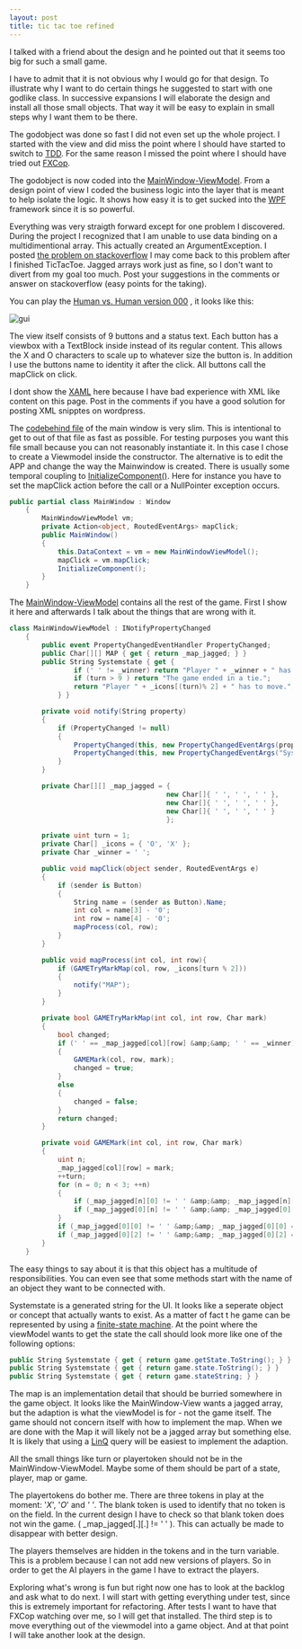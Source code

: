 ```yaml
---
layout: post
title: tic tac toe refined
---
```


I talked with a friend about the design and he pointed out that it seems too big for such a small game.

I have to admit that it is not obvious why I would go for that design.
To illustrate why I want to do certain things he suggested to start with one godlike class.
In successive expansions I will elaborate the design and install all those small objects.
That way it will be easy to explain in small steps why I want them to be there.

The godobject was done so fast I did not even set up the whole project.
I started with the view and did miss the point where I should have started to switch to [TDD](https://en.wikipedia.org/wiki/Test-driven_development).
For the same reason I missed the point where I should have tried out [FXCop](http://en.wikipedia.org/wiki/FxCop).

The godobject is now coded into the [MainWindow-ViewModel](http://blogs.msdn.com/b/dphill/archive/2009/01/31/the-viewmodel-pattern.aspx).
From a design point of view I coded the business logic into the layer that is meant to help isolate the logic.
It shows how easy it is to get sucked into the [WPF](http://en.wikipedia.org/wiki/Windows_Presentation_Foundation) framework since it is so powerful.

Everything was very straigth forward except for one problem I discovered.
During the project I recognized that I am unable to use data binding on a multidimentional array.
This actually created an ArgumentException.
I posted [the problem on stackoverflow](http://stackoverflow.com/questions/16119200/wpf-binding-to-multidimensional-array-in-the-xaml)
I may come back to this problem after I finished TicTacToe.
Jagged arrays work just as fine, so I don't want to divert from my goal too much.
Post your suggestions in the comments or answer on stackoverflow (easy points for the taking).

You can play the
[Human vs. Human version 000](http://blog.aypahyo.net/tictactoe/TicTacToeGUIv000.exe)
, it looks like this:

![gui](http://blog.aypahyo.net/tictactoe/TicTacToe_GUI_V000.png)

The view itself consists of 9 buttons and a status text.
Each button has a viewbox with a TextBlock inside instead of its regular content.
This allows the X and O characters to scale up to whatever size the button is.
In addition I use the buttons name to identity it after the click.
All buttons call the mapClick on click.

I dont show the [XAML](http://en.wikipedia.org/wiki/Extensible_Application_Markup_Language) here because I have bad experience with XML like content on this page.
Post in the comments if you have a good solution for posting XML snipptes on wordpress.

The [codebehind file](http://msdn.microsoft.com/library/vstudio/aa970568#codebehind_and_the_xaml_language) of the main window is very slim.
This is intentional to get to out of that file as fast as possible.
For testing purposes you want this file small because you can not reasonably instantiate it.
In this case I chose to create a Viewmodel inside the constructor.
The alternative is to edit the APP and change the way the Mainwindow is created.
There is usually some temporal coupling to [InitializeComponent()](http://stackoverflow.com/questions/245825/what-does-initializecomponent-do-and-how-does-it-work-wpf).
Here for instance you have to set the mapClick action before the call or a NullPointer exception occurs.

```c#
public partial class MainWindow : Window
    {
        MainWindowViewModel vm;
        private Action<object, RoutedEventArgs> mapClick;
        public MainWindow()
        {
            this.DataContext = vm = new MainWindowViewModel();
            mapClick = vm.mapClick;
            InitializeComponent();
        }
    }
```

The [MainWindow-ViewModel](http://blogs.msdn.com/b/dphill/archive/2009/01/31/the-viewmodel-pattern.aspx) contains all the rest of the game.
 First I show it here and afterwards I talk about the things that are wrong with it.

```c#
class MainWindowViewModel : INotifyPropertyChanged
    {
        public event PropertyChangedEventHandler PropertyChanged;
        public Char[][] MAP { get { return _map_jagged; } }
        public String Systemstate { get {
                if (' ' != _winner) return "Player " + _winner + " has won the game.";
                if (turn > 9 ) return "The game ended in a tie.";
                return "Player " + _icons[(turn)% 2] + " has to move.";
            } }

        private void notify(String property)
        {
            if (PropertyChanged != null)
            {
                PropertyChanged(this, new PropertyChangedEventArgs(property));
                PropertyChanged(this, new PropertyChangedEventArgs("Systemstate"));
            }
        }

        private Char[][] _map_jagged = {
                                       new Char[]{ ' ', ' ', ' ' },
                                       new Char[]{ ' ', ' ', ' ' },
                                       new Char[]{ ' ', ' ', ' ' }
                                       };

        private uint turn = 1;
        private Char[] _icons = { 'O', 'X' };
        private Char _winner = ' ';

        public void mapClick(object sender, RoutedEventArgs e)
        {
            if (sender is Button)
            {
                String name = (sender as Button).Name;
                int col = name[3] - '0';
                int row = name[4] - '0';
                mapProcess(col, row);
            }
        }

        public void mapProcess(int col, int row){
            if (GAMETryMarkMap(col, row, _icons[turn % 2]))
            {
                notify("MAP");
            }
        }

        private bool GAMETryMarkMap(int col, int row, Char mark)
        {
            bool changed;
            if (' ' == _map_jagged[col][row] &amp;&amp; ' ' == _winner)
            {
                GAMEMark(col, row, mark);
                changed = true;
            }
            else
            {
                changed = false;
            }
            return changed;
        }

        private void GAMEMark(int col, int row, Char mark)
        {
            uint n;
            _map_jagged[col][row] = mark;
            ++turn;
            for (n = 0; n < 3; ++n)
            {
                if (_map_jagged[n][0] != ' ' &amp;&amp; _map_jagged[n][0] == _map_jagged[n][1] &amp;&amp; _map_jagged[n][0] == _map_jagged[n][2]) _winner = _map_jagged[n][0];
                if (_map_jagged[0][n] != ' ' &amp;&amp; _map_jagged[0][n] == _map_jagged[1][n] &amp;&amp; _map_jagged[0][n] == _map_jagged[2][n]) _winner = _map_jagged[n][0];
            }
            if (_map_jagged[0][0] != ' ' &amp;&amp; _map_jagged[0][0] == _map_jagged[1][1] &amp;&amp; _map_jagged[0][0] == _map_jagged[2][2]) _winner = _map_jagged[0][0];
            if (_map_jagged[0][2] != ' ' &amp;&amp; _map_jagged[0][2] == _map_jagged[1][1] &amp;&amp; _map_jagged[0][2] == _map_jagged[2][0]) _winner = _map_jagged[0][2];
        }
    }
```

The easy things to say about it is that this object has a multitude of responsibilities. You can even see that some methods start with the name of an object they want to be connected with.

Systemstate is a generated string for the UI.
It looks like a seperate object or concept that actually wants to exist. As a matter of fact t
he game can be represented by using a [finite-state machine](https://en.wikipedia.org/wiki/Finite-state_machine).
At the point where the viewModel wants to get the state the call should look more like one of the following options:

```c#
public String Systemstate { get { return game.getState.ToString(); } }
public String Systemstate { get { return game.state.ToString(); } }
public String Systemstate { get { return game.stateString; } }
```

The map is an implementation detail that should be burried somewhere in the game object.
It looks like the MainWindow-View wants a jagged array, but the adaption is what the viewModel is for - not the game itself.
The game should not concern itself with how to implement the map.
When we are done with the Map it will likely not be a jagged array but something else.
It is likely that using a [LinQ](http://en.wikipedia.org/wiki/Language_Integrated_Query) query will be easiest to implement the adaption.

All the small things like turn or playertoken should not be in the MainWindow-ViewModel.
Maybe some of them should be part of a state, player, map or game.

The playertokens do bother me.
There are three tokens in play at the moment: '*X*', '*O*' and *' '*.
The blank token is used to identify that no token is on the field.
In the current design I have to check so that blank token does not win the game. ( _map_jagged[.][.] != ' ' ).
This can actually be made to disappear with better design.

The players themselves are hidden in the tokens and in the turn variable.
This is a problem because I can not add new versions of players.
So in order to get the AI players in the game I have to extract the players.

Exploring what's wrong is fun but right now one has to look at the backlog and ask what to do next.
I will start with getting everything under test, since this is extremely important for refactoring.
After tests I want to have that FXCop watching over me, so I will get that installed.
The third step is to move everything out of the viewmodel into a game object.
And at that point I will take another look at the design.
